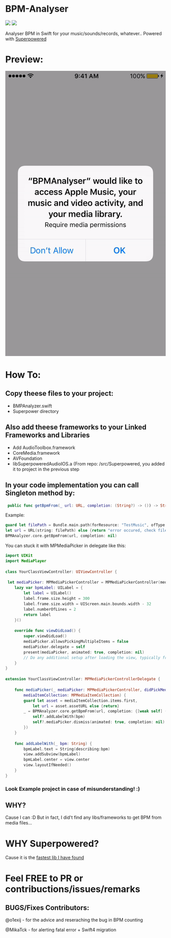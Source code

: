 # BPM-Analyser

![](https://img.shields.io/badge/swift-4.0-green.svg)
![](https://img.shields.io/badge/platform-ios-gray.svg)

Analyser BPM in Swift for your music/sounds/records, whatever..
Powered with [Superpowered](http://superpowered.com)

# Preview:
![](https://github.com/Luccifer/BPM-Analyser/blob/master/preview.gif)

# How To:

## Copy theese files to your project:
- BMPAnalyzer.swift
- Superpower directory

## Also add theese frameworks to your Linked Frameworks and Libraries
- Add AudioToolbox.framework
- CoreMedia.framework
- AVFoundation
- libSuperpoweredAudioIOS.a (From repo: /src/Superpowered, you added it to project in the previous step

## In your code implementation you can call Singleton method by:
```swift
 public func getBpmFrom(_ url: URL, completion: (String?) -> ()) -> String
```
Example:
```swift
guard let filePath = Bundle.main.path(forResource: "TestMusic", ofType: "m4a"),
let url = URL(string: filePath) else {return "error occured, check fileURL"}
BPMAnalyzer.core.getBpmFrom(url, completion: nil)

```

You can stuck it with MPMediaPicker in delegate like this:
```swift
import UIKit
import MediaPlayer

class YourClassViewController: UIViewController {

 let mediaPicker: MPMediaPickerController = MPMediaPickerController(mediaTypes: .music)
    lazy var bpmLabel: UILabel = {
        let label = UILabel()
        label.frame.size.height = 300
        label.frame.size.width = UIScreen.main.bounds.width - 32
        label.numberOfLines = 2
        return label
    }()
    
    override func viewDidLoad() {
        super.viewDidLoad()
        mediaPicker.allowsPickingMultipleItems = false
        mediaPicker.delegate = self
        present(mediaPicker, animated: true, completion: nil)
        // Do any additional setup after loading the view, typically from a nib.
    }
}

extension YourClassViewController: MPMediaPickerControllerDelegate {

    func mediaPicker(_ mediaPicker: MPMediaPickerController, didPickMediaItems
        mediaItemCollection: MPMediaItemCollection) {
        guard let asset = mediaItemCollection.items.first,
            let url = asset.assetURL else {return}
        _ = BPMAnalyzer.core.getBpmFrom(url, completion: {[weak self] (bpm) in
            self?.addLabelWith(bpm)
            self?.mediaPicker.dismiss(animated: true, completion: nil)
        })
    }
    
    func addLabelWith(_ bpm: String) {
        bpmLabel.text = String(describing:bpm)
        view.addSubview(bpmLabel)
        bpmLabel.center = view.center
        view.layoutIfNeeded()
    }
}

```
### Look Example project in case of misunderstanding! :)

## WHY?
Cause I can :D But in fact, I did't find any libs/frameworks to get BPM from media files...

# WHY Superpowered?
Cause it is the [fastest lib I have found](http://superpowered.com)

# Feel FREE to PR or contribuctions/issues/remarks

## BUGS/Fixes Contributors:
@o1exij - for the advice and reseraching the bug in BPM counting

@MikaTck - for alerting fatal error + Swift4 migration
